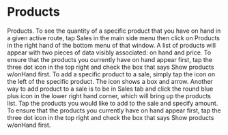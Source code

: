 # Products 
Products. To see the quantity of a specific product that you have on hand in a given active route, tap Sales in the main side menu then click on Products in the right hand of the bottom menu of that window. A list of products will appear with two pieces of data visibly associated: on hand and price. To ensure that the products you currently have on hand appear first, tap the three dot icon in the top right and check the box that says Show products w/onHand first.
To add a specific product to a sale, simply tap the icon on the left of the specific product. The icon shows a box and arrow.
Another way to add product to a sale is to be in Sales tab and click the round blue plus icon in the lower right hand corner, which will bring up the products list. Tap the products you would like to add to the sale and specify amount.
To ensure that the products you currently have on hand appear first, tap the three dot icon in the top right and check the box that says Show products w/onHand first.
